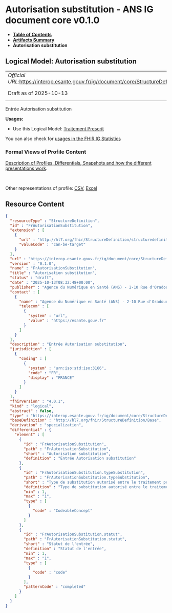 # Autorisation substitution - ANS IG document core v0.1.0

* [**Table of Contents**](toc.md)
* [**Artifacts Summary**](artifacts.md)
* **Autorisation substitution**

## Logical Model: Autorisation substitution 

| | |
| :--- | :--- |
| *Official URL*:https://interop.esante.gouv.fr/ig/document/core/StructureDefinition/FrAutorisationSubstitution | *Version*:0.1.0 |
| Draft as of 2025-10-13 | *Computable Name*:FrAutorisationSubstitution |

 
Entrée Autorisation substitution 

**Usages:**

* Use this Logical Model: [Traitement Prescrit](StructureDefinition-FrTraitementPrescrit.md)

You can also check for [usages in the FHIR IG Statistics](https://packages2.fhir.org/xig/ans.document.fr.core|current/StructureDefinition/FrAutorisationSubstitution)

### Formal Views of Profile Content

 [Description of Profiles, Differentials, Snapshots and how the different presentations work](http://build.fhir.org/ig/FHIR/ig-guidance/readingIgs.html#structure-definitions). 

 

Other representations of profile: [CSV](StructureDefinition-FrAutorisationSubstitution.csv), [Excel](StructureDefinition-FrAutorisationSubstitution.xlsx) 



## Resource Content

```json
{
  "resourceType" : "StructureDefinition",
  "id" : "FrAutorisationSubstitution",
  "extension" : [
    {
      "url" : "http://hl7.org/fhir/StructureDefinition/structuredefinition-type-characteristics",
      "valueCode" : "can-be-target"
    }
  ],
  "url" : "https://interop.esante.gouv.fr/ig/document/core/StructureDefinition/FrAutorisationSubstitution",
  "version" : "0.1.0",
  "name" : "FrAutorisationSubstitution",
  "title" : "Autorisation substitution",
  "status" : "draft",
  "date" : "2025-10-13T08:32:48+00:00",
  "publisher" : "Agence du Numérique en Santé (ANS) - 2-10 Rue d'Oradour-sur-Glane, 75015 Paris",
  "contact" : [
    {
      "name" : "Agence du Numérique en Santé (ANS) - 2-10 Rue d'Oradour-sur-Glane, 75015 Paris",
      "telecom" : [
        {
          "system" : "url",
          "value" : "https://esante.gouv.fr"
        }
      ]
    }
  ],
  "description" : "Entrée Autorisation substitution",
  "jurisdiction" : [
    {
      "coding" : [
        {
          "system" : "urn:iso:std:iso:3166",
          "code" : "FR",
          "display" : "FRANCE"
        }
      ]
    }
  ],
  "fhirVersion" : "4.0.1",
  "kind" : "logical",
  "abstract" : false,
  "type" : "https://interop.esante.gouv.fr/ig/document/core/StructureDefinition/FrAutorisationSubstitution",
  "baseDefinition" : "http://hl7.org/fhir/StructureDefinition/Base",
  "derivation" : "specialization",
  "differential" : {
    "element" : [
      {
        "id" : "FrAutorisationSubstitution",
        "path" : "FrAutorisationSubstitution",
        "short" : "Autorisation substitution",
        "definition" : "Entrée Autorisation substitution"
      },
      {
        "id" : "FrAutorisationSubstitution.typeSubstitution",
        "path" : "FrAutorisationSubstitution.typeSubstitution",
        "short" : "Type de substitution autorisé entre le traitement prescrit et le traitement dispensé.",
        "definition" : "Type de substitution autorisé entre le traitement prescrit et le traitement dispensé.",
        "min" : 1,
        "max" : "1",
        "type" : [
          {
            "code" : "CodeableConcept"
          }
        ]
      },
      {
        "id" : "FrAutorisationSubstitution.statut",
        "path" : "FrAutorisationSubstitution.statut",
        "short" : "Statut de l'entrée",
        "definition" : "Statut de l'entrée",
        "min" : 1,
        "max" : "1",
        "type" : [
          {
            "code" : "code"
          }
        ],
        "patternCode" : "completed"
      }
    ]
  }
}

```
